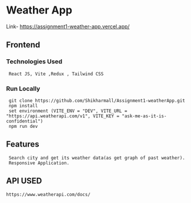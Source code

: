 # Weather App
  Link- https://assignment1-weather-app.vercel.app/
## Frontend
  ### Technologies Used
     React JS, Vite ,Redux , Tailwind CSS
  ### Run Locally
     git clone https://github.com/Shikharmall/Assignment1-weatherApp.git 
     npm install
     set environment (VITE_ENV = "DEV", VITE_URL = "https://api.weatherapi.com/v1", VITE_KEY = "ask-me-as-it-is-confidential")
     npm run dev

## Features
     Search city and get its weather data(as get graph of past weather).
     Responsive Application.

## API USED
    https://www.weatherapi.com/docs/
